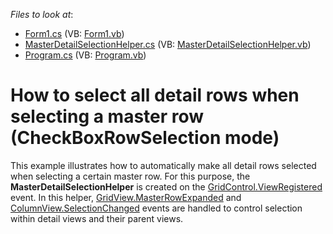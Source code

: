 <!-- default file list -->
*Files to look at*:

* [Form1.cs](./CS/Form1.cs) (VB: [Form1.vb](./VB/Form1.vb))
* [MasterDetailSelectionHelper.cs](./CS/MasterDetailSelectionHelper.cs) (VB: [MasterDetailSelectionHelper.vb](./VB/MasterDetailSelectionHelper.vb))
* [Program.cs](./CS/Program.cs) (VB: [Program.vb](./VB/Program.vb))
<!-- default file list end -->
# How to select all detail rows when selecting a master row (CheckBoxRowSelection mode)


This example illustrates how to automatically make all detail rows selected when selecting a certain master row. For this purpose, the <strong>MasterDetailSelectionHelper</strong> is created on the <a href="https://documentation.devexpress.com/#WindowsForms/DevExpressXtraGridGridControl_ViewRegisteredtopic">GridControl.ViewRegistered</a> event. In this helper, <a href="https://documentation.devexpress.com/#WindowsForms/DevExpressXtraGridViewsGridGridView_MasterRowExpandedtopic">GridView.MasterRowExpanded</a> and <a href="https://documentation.devexpress.com/#WindowsForms/DevExpressXtraGridViewsBaseColumnView_SelectionChangedtopic">ColumnView.SelectionChanged</a> events are handled to control selection within detail views and their parent views.

<br/>


